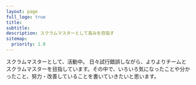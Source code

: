 ```yaml
---
layout: page
full_logo: true
title: 
subtitle: 
description: スクラムマスターとして高みを目指す
sitemap:
  priority: 1.0
---
```

スクラムマスターとして、活動中。
日々試行錯誤しながら、よりよりチームとスクラムマスターを目指しています。その中で、いろいろ気になったことや分かったこと、努力・改善していることを書いていきたいと思います。
<br>
<br>
<br>
<br>
<br>
<br>
<br>
